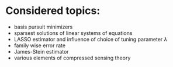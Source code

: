 # Considered topics:
- basis pursuit minimizers
- sparsest solutions of linear systems of equations
- LASSO estimator and influence of choice of tuning parameter $\lambda$
- family wise error rate
- James-Stein estimator
- various elements of compressed sensing theory
